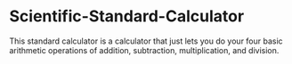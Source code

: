 # Scientific-Standard-Calculator
This standard calculator is a calculator that just lets you do your four basic arithmetic operations of addition, subtraction, multiplication, and division.
